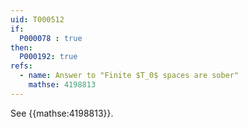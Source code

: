 ```yaml
---
uid: T000512
if:
  P000078 : true
then:
  P000192: true
refs:
  - name: Answer to "Finite $T_0$ spaces are sober"
    mathse: 4198813
---
```


See {{mathse:4198813}}.
